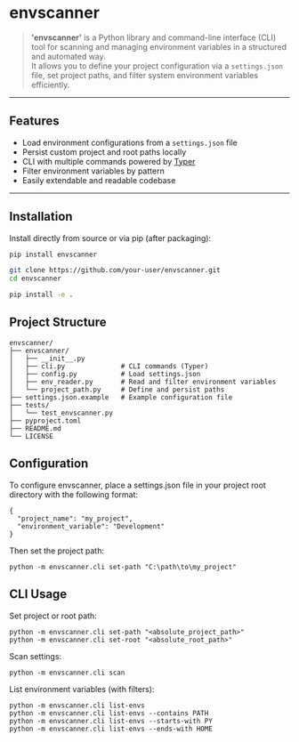# envscanner

> **'envscanner'** is a Python library and command-line interface (CLI) tool for scanning and managing environment variables in a structured and automated way.  
It allows you to define your project configuration via a `settings.json` file, set project paths, and filter system environment variables efficiently.

---

## Features

- Load environment configurations from a `settings.json` file
- Persist custom project and root paths locally
- CLI with multiple commands powered by [Typer](https://typer.tiangolo.com/)
- Filter environment variables by pattern
- Easily extendable and readable codebase

---

## Installation

Install directly from source or via pip (after packaging):

```bash
pip install envscanner

git clone https://github.com/your-user/envscanner.git
cd envscanner

pip install -e .
```

## Project Structure

```
envscanner/
├── envscanner/
│   ├── __init__.py
│   ├── cli.py              # CLI commands (Typer)
│   ├── config.py           # Load settings.json
│   ├── env_reader.py       # Read and filter environment variables
│   └── project_path.py     # Define and persist paths
├── settings.json.example   # Example configuration file
├── tests/
│   └── test_envscanner.py
├── pyproject.toml
├── README.md
└── LICENSE
```

## Configuration

To configure envscanner, place a settings.json file in your project root directory with the following format:

```
{
  "project_name": "my_project",
  "environment_variable": "Development"
}
```
Then set the project path:
```
python -m envscanner.cli set-path "C:\path\to\my_project"

```

## CLI Usage

Set project or root path:
```
python -m envscanner.cli set-path "<absolute_project_path>"
python -m envscanner.cli set-root "<absolute_root_path>"
```

Scan settings:
```
python -m envscanner.cli scan
```

List environment variables (with filters):
```
python -m envscanner.cli list-envs
python -m envscanner.cli list-envs --contains PATH
python -m envscanner.cli list-envs --starts-with PY
python -m envscanner.cli list-envs --ends-with HOME
```